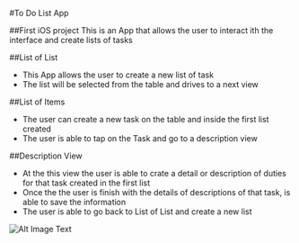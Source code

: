 #To Do List App

##First iOS project
This is an App that allows the user to interact ith the interface and create lists of tasks

##List of List
* This App allows the user to create a new list of task
* The list will be selected from the table and drives to a next view

##List of Items
* The user can create a new task on the table and inside the first list created
* The user is able to tap on the Task and go to a description view

##Description View
* At the this view the user is able to crate a detail or description of duties for that task created in the first list
* Once the the user is finish with the details of descriptions of that task, is able to save the information
* The user is able to go back to List of List and create a new list

![Alt Image Text](images/tojpg)